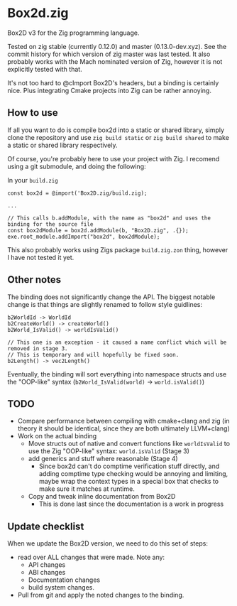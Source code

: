 # Box2d.zig

Box2D v3 for the Zig programming language.

Tested on zig stable (currently 0.12.0) and master (0.13.0-dev.xyz). See the commit history for which version of zig master was last tested. It also probably works with the Mach nominated version of Zig, however it is not explicitly tested with that.

It's not too hard to @cImport Box2D's headers, but a binding is certainly nice. Plus integrating Cmake projects into Zig can be rather annoying.

## How to use

If all you want to do is compile box2d into a static or shared library, simply clone the repository and use `zig build static` or `zig build shared` to make a static or shared library respectively.

Of course, you're probably here to use your project with Zig. I recomend using a git submodule, and doing the following:

In your `build.zig`
```zig
const box2d = @import('Box2D.zig/build.zig);

...

// This calls b.addModule, with the name as "box2d" and uses the binding for the source file
const box2dModule = box2d.addModule(b, "Box2D.zig", .{});
exe.root_module.addImport("box2d", box2dModule);
```

This also probably works using Zigs package `build.zig.zon` thing, however I have not tested it yet.

## Other notes

The binding does not significantly change the API. The biggest notable change is that things are slightly renamed to follow style guidlines:
```
b2WorldId -> WorldId
b2CreateWorld() -> createWorld()
b2World_IsValid() -> worldIsValid()

// This one is an exception - it caused a name conflict which will be removed in stage 3.
// This is temporary and will hopefully be fixed soon.
b2Length() -> vec2Length()
```

Eventually, the binding will sort everything into namespace structs and use the "OOP-like" syntax (`b2World_IsValid(world)` -> `world.isValid()`)

## TODO
- Compare performance between compiling with cmake+clang and zig (in theory it should be identical, since they are both ultimately LLVM+clang)
- Work on the actual binding
    - Move structs out of native and convert functions like `worldIsValid` to use the Zig "OOP-like" syntax: `world.isValid` (Stage 3)
    - add generics and stuff where reasonable (Stage 4)
        - Since box2d can't do comptime verification stuff directly, and adding comptime type checking would be annoying and limiting, maybe wrap the context types in a special box that checks to make sure it matches at runtime.
    - Copy and tweak inline documentation from Box2D
        - This is done last since the documentation is a work in progress

## Update checklist
When we update the Box2D version, we need to do this set of steps:
- read over ALL changes that were made. Note any:
    - API changes
    - ABI changes
    - Documentation changes
    - build system changes.
- Pull from git and apply the noted changes to the binding.
